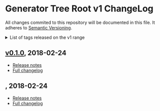 
# Generator Tree Root v1 ChangeLog

All changes commited to this repository will be documented in this file. It adheres to [Semantic Versioning](http://semver.org/).

<details>
<summary>List of tags released on the v1 range</summary>

- [v0.1.0](#v010-2018-02-24)
- [](#-2018-02-24)

</details>



## [v0.1.0](https://github.com/Digznav/generator-tree-root/tree/v0.1.0), 2018-02-24
- [Release notes](https://github.com/Digznav/generator-tree-root/releases/tag/v0.1.0)
- [Full changelog](https://github.com/Digznav/generator-tree-root/compare/...v0.1.0)


## [](https://github.com/Digznav/generator-tree-root/tree/), 2018-02-24
- [Release notes](https://github.com/Digznav/generator-tree-root/releases/tag/)
- [Full changelog](https://github.com/Digznav/generator-tree-root/compare/42983b586c8c9335c982c9013e20ee0e676b2811...)
